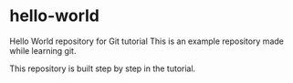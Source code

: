 # hello-world
Hello World repository for Git tutorial
This is an example repository made while learning git.

This repository is built step by step in the tutorial.